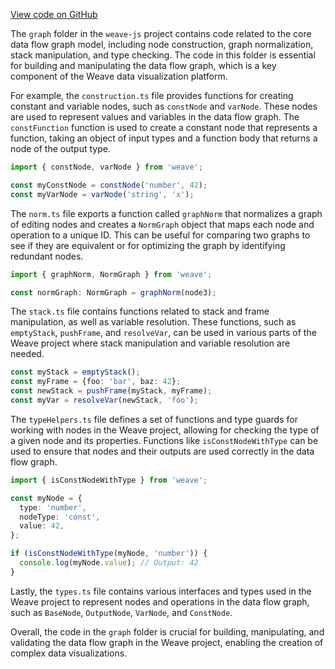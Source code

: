 [View code on GitHub](https://github.com/wandb/weave/.autodoc/docs/json/weave-js/src/core/model/graph)

The `graph` folder in the `weave-js` project contains code related to the core data flow graph model, including node construction, graph normalization, stack manipulation, and type checking. The code in this folder is essential for building and manipulating the data flow graph, which is a key component of the Weave data visualization platform.

For example, the `construction.ts` file provides functions for creating constant and variable nodes, such as `constNode` and `varNode`. These nodes are used to represent values and variables in the data flow graph. The `constFunction` function is used to create a constant node that represents a function, taking an object of input types and a function body that returns a node of the output type.

```typescript
import { constNode, varNode } from 'weave';

const myConstNode = constNode('number', 42);
const myVarNode = varNode('string', 'x');
```

The `norm.ts` file exports a function called `graphNorm` that normalizes a graph of editing nodes and creates a `NormGraph` object that maps each node and operation to a unique ID. This can be useful for comparing two graphs to see if they are equivalent or for optimizing the graph by identifying redundant nodes.

```typescript
import { graphNorm, NormGraph } from 'weave';

const normGraph: NormGraph = graphNorm(node3);
```

The `stack.ts` file contains functions related to stack and frame manipulation, as well as variable resolution. These functions, such as `emptyStack`, `pushFrame`, and `resolveVar`, can be used in various parts of the Weave project where stack manipulation and variable resolution are needed.

```typescript
const myStack = emptyStack();
const myFrame = {foo: 'bar', baz: 42};
const newStack = pushFrame(myStack, myFrame);
const myVar = resolveVar(newStack, 'foo');
```

The `typeHelpers.ts` file defines a set of functions and type guards for working with nodes in the Weave project, allowing for checking the type of a given node and its properties. Functions like `isConstNodeWithType` can be used to ensure that nodes and their outputs are used correctly in the data flow graph.

```typescript
import { isConstNodeWithType } from 'weave';

const myNode = {
  type: 'number',
  nodeType: 'const',
  value: 42,
};

if (isConstNodeWithType(myNode, 'number')) {
  console.log(myNode.value); // Output: 42
}
```

Lastly, the `types.ts` file contains various interfaces and types used in the Weave project to represent nodes and operations in the data flow graph, such as `BaseNode`, `OutputNode`, `VarNode`, and `ConstNode`.

Overall, the code in the `graph` folder is crucial for building, manipulating, and validating the data flow graph in the Weave project, enabling the creation of complex data visualizations.
